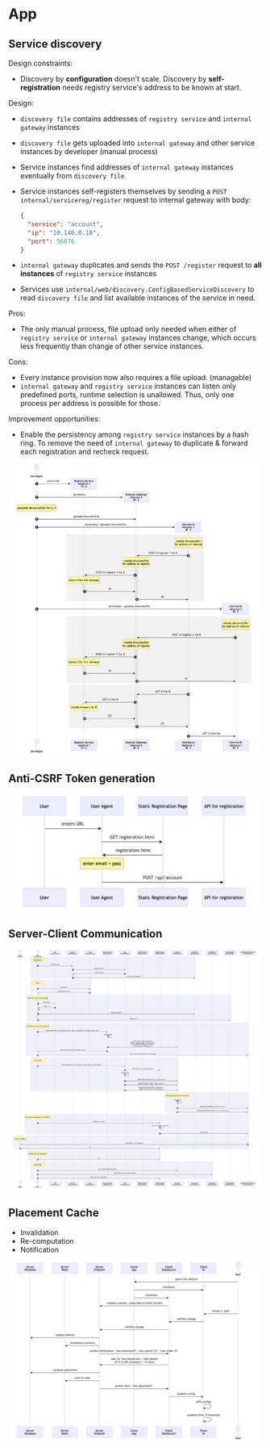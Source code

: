 # App

## Service discovery

Design constraints:

- Discovery by **configuration** doesn't scale. Discovery by **self-registration** needs registry service's address to be known at start.

Design:

- `discovery file` contains addresses of `registry service` and `internal gateway` instances 

- `discovery file` gets uploaded into `internal gateway` and other service instances by developer (manual process)

- Service instances find addresses of `internal gateway` instances eventually from `discovery file` 

- Service instances self-registers themselves by sending a `POST internal/servicereg/register` request to internal gateway with body:
  ```json
  {
    "service": "account",
    "ip": "10.140.0.10",
    "port": 56876
  }
  ```
 
- `internal gateway` duplicates and sends the `POST /register` request to **all instances** of `registry service` instances

- Services use `internal/web/discovery.ConfigBasedServiceDiscovery` to read `discovery file` and list available instances of the service in need.


Pros:

- The only manual process, file upload only needed when either of `registry service` or `internal gateway` instances change, which occurs less frequently than change of other service instances.

Cons:

- Every instance provision now also requires a file upload. (managable)
- `internal gateway` and `registry service` instances can listen only predefined ports, runtime selection is unallowed. Thus, only one process per address is possible for those.

Improvement opportunities:

- Enable the persistency among `registry service` instances by a hash ring. To remove the need of `internal gateway` to duplicate & forward each registration and recheck request.

![](service-discovery.png)

## Anti-CSRF Token generation

![](anti-csrf-token-generation.png)

## Server-Client Communication

![](server-client.png)

## Placement Cache

- Invalidation
- Re-computation
- Notification

![](placement-cache.png)

